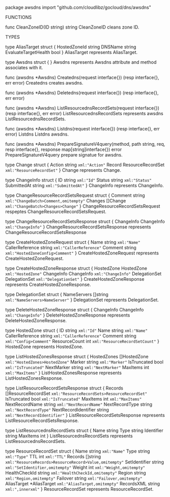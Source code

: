 package awsdns
    import "github.com/cloudlibz/gocloud/dns/awsdns"


FUNCTIONS

func CleanZoneID(ID string) string
    CleanZoneID cleans zone ID.

TYPES

type AliasTarget struct {
    HostedZoneId         string
    DNSName              string
    EvaluateTargetHealth bool
}
    AliasTarget represents AliasTarget.

type Awsdns struct {
}
    Awsdns represents Awsdns attribute and method associates with it.

func (awsdns *Awsdns) Createdns(request interface{}) (resp interface{}, err error)
    Createdns creates awsdns.

func (awsdns *Awsdns) Deletedns(request interface{}) (resp interface{}, err error)

func (awsdns *Awsdns) ListResourcednsRecordSets(request interface{}) (resp interface{}, err error)
    ListResourcednsRecordSets represents awsdns ListResourcednsRecordSets.

func (awsdns *Awsdns) Listdns(request interface{}) (resp interface{}, err error)
    Listdns Listdns awsdns.

func (awsdns *Awsdns) PrepareSignatureV4query(method, path string, req, resp interface{}, response map[string]interface{}) error
    PrepareSignatureV4query prepare signatue for awsdns.

type Change struct {
    Action string            `xml:"Action"`
    Record ResourceRecordSet `xml:"ResourceRecordSet"`
}
    Change represents Change.

type ChangeInfo struct {
    ID          string `xml:"Id"`
    Status      string `xml:"Status"`
    SubmittedAt string `xml:"SubmittedAt"`
}
    ChangeInfo represents ChangeInfo.

type ChangeResourceRecordSetsRequest struct {
    Comment string   `xml:"ChangeBatch>Comment,omitempty"`
    Changes []Change `xml:"ChangeBatch>Changes>Change"`
}
    ChangeResourceRecordSetsRequest respeptes
    ChangeResourceRecordSetsRequest.

type ChangeResourceRecordSetsResponse struct {
    ChangeInfo ChangeInfo `xml:"ChangeInfo"`
}
    ChangeResourceRecordSetsResponse represents
    ChangeResourceRecordSetsResponse

type CreateHostedZoneRequest struct {
    Name            string `xml:"Name"`
    CallerReference string `xml:"CallerReference"`
    Comment         string `xml:"HostedZoneConfig>Comment"`
}
    CreateHostedZoneRequest represents CreateHostedZoneRequest.

type CreateHostedZoneResponse struct {
    HostedZone    HostedZone    `xml:"HostedZone"`
    ChangeInfo    ChangeInfo    `xml:"ChangeInfo"`
    DelegationSet DelegationSet `xml:"DelegationSet"`
}
    CreateHostedZoneResponse represents CreateHostedZoneResponse.

type DelegationSet struct {
    NameServers []string `xml:"NameServers>NameServer"`
}
    DelegationSet represents DelegationSet.

type DeleteHostedZoneResponse struct {
    ChangeInfo ChangeInfo `xml:"ChangeInfo"`
}
    DeleteHostedZoneResponse represents DeleteHostedZoneResponse.

type HostedZone struct {
    ID              string `xml:"Id"`
    Name            string `xml:"Name"`
    CallerReference string `xml:"CallerReference"`
    Comment         string `xml:"Config>Comment"`
    ResourceCount   int    `xml:"ResourceRecordSetCount"`
}
    HostedZone represents HostedZone.

type ListHostedZonesResponse struct {
    HostedZones []HostedZone `xml:"HostedZones>HostedZone"`
    Marker      string       `xml:"Marker"`
    IsTruncated bool         `xml:"IsTruncated"`
    NextMarker  string       `xml:"NextMarker"`
    MaxItems    int          `xml:"MaxItems"`
}
    ListHostedZonesResponse represents ListHostedZonesResponse.

type ListResourceRecordSetsResponse struct {
    Records              []ResourceRecordSet `xml:"ResourceRecordSets>ResourceRecordSet"`
    IsTruncated          bool                `xml:"IsTruncated"`
    MaxItems             int                 `xml:"MaxItems"`
    NextRecordName       string              `xml:"NextRecordName"`
    NextRecordType       string              `xml:"NextRecordType"`
    NextRecordIdentifier string              `xml:"NextRecordIdentifier"`
}
    ListResourceRecordSetsResponse represents
    ListResourceRecordSetsResponse.

type ListResourcednsRecordSets struct {
    Name       string
    Type       string
    Identifier string
    MaxItems   int
}
    ListResourcednsRecordSets represents ListResourcednsRecordSets.

type ResourceRecordSet struct {
    Name          string       `xml:"Name"`
    Type          string       `xml:"Type"`
    TTL           int          `xml:"TTL"`
    Records       []string     `xml:"ResourceRecords>ResourceRecord>Value,omitempty"`
    SetIdentifier string       `xml:"SetIdentifier,omitempty"`
    Weight        int          `xml:"Weight,omitempty"`
    HealthCheckId string       `xml:"HealthCheckId,omitempty"`
    Region        string       `xml:"Region,omitempty"`
    Failover      string       `xml:"Failover,omitempty"`
    AliasTarget   *AliasTarget `xml:"AliasTarget,omitempty"`
    RecordsXML    string       `xml:",innerxml"`
}
    ResourceRecordSet represents ResourceRecordSet.



